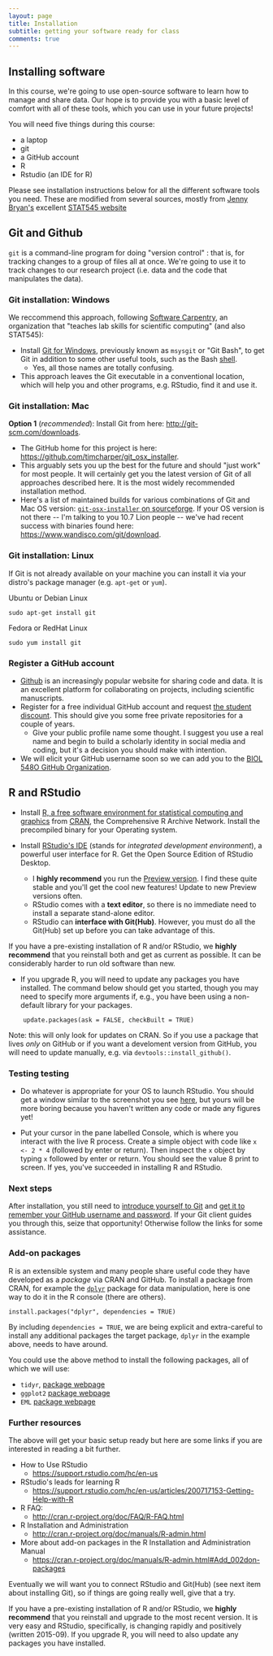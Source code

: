 ```yaml
---
layout: page
title: Installation
subtitle: getting your software ready for class
comments: true
---
```



## Installing software

In this course, we're going to use open-source software to learn how to manage and share data. Our hope is to provide you with a basic level of comfort with all of these tools, which you can use in your future projects!

You will need five things during this course:

* a laptop
* git
* a GitHub account
* R
* Rstudio (an IDE for R)

Please see installation instructions below for all the different software tools you need. These are modified from several sources, mostly from [Jenny Bryan's](http://www.stat.ubc.ca/~jenny/) excellent [STAT545 website](http://stat545-ubc.github.io/)


## Git and Github

`git` is a command-line program for doing "version control" : that is, for tracking changes to a group of files all at once. We're going to use it to track changes to our research project (i.e. data and the code that manipulates the data).

### Git installation: Windows

We reccommend this approach, following [Software Carpentry](http://software-carpentry.org), an organization that "teaches lab skills for scientific computing" (and also STAT545):

  * Install [Git for Windows](https://git-for-windows.github.io/), previously known as `msysgit` or "Git Bash", to get Git in addition to some other useful tools, such as the Bash [shell](git09_shell.html). 
      - Yes, all those names are totally confusing.
  * This approach leaves the Git executable in a conventional location, which will help you and other programs, e.g. RStudio, find it and use it. 

### Git installation: Mac

**Option 1** (*recommended*): Install Git from here: <http://git-scm.com/downloads>.

  * The GitHub home for this project is here: <https://github.com/timcharper/git_osx_installer>.
  * This arguably sets you up the best for the future and should "just work" for most people. It will certainly get you the latest version of Git of all approaches described here. It is the most widely recommended installation method.
  * Here's a list of maintained builds for various combinations of Git and Mac OS version: [`git-osx-installer` on sourceforge](http://sourceforge.net/projects/git-osx-installer/files/?source=navbar). If your OS version is not there -- I'm talking to you 10.7 Lion people -- we've had recent success with binaries found here: <https://www.wandisco.com/git/download>. 


### Git installation: Linux

If Git is not already available on your machine you can install it via your distro's package manager (e.g. `apt-get` or `yum`).

Ubuntu or Debian Linux

```
sudo apt-get install git
```

Fedora or RedHat Linux

```
sudo yum install git
```

### Register a GitHub account

  * [Github](https://github.com/) is an increasingly popular website for sharing code and data. It is an excellent platform for collaborating on projects, including scientific manuscripts.
  * Register for a free individual GitHub account and request [the student discount](https://education.github.com). This should give you some free private repositories for a couple of years.
    - Give your public profile name some thought. I suggest you use a real name and begin to build a scholarly identity in social media and coding, but it's a decision you should make with intention.
  * We will elicit your GitHub username soon so we can add you to the [BIOL 548O GitHub Organization](https://github.com/BIOL548O).


## R and RStudio

  * Install [R, a free software environment for statistical computing and graphics](http://www.r-project.org) from [CRAN](http://cran.rstudio.com), the Comprehensive R Archive Network. Install the precompiled binary for your Operating system.

  * Install [RStudio's IDE](http://www.rstudio.com/products/rstudio) (stands for _integrated development environment_), a powerful user interface for R. Get the Open Source Edition of RStudio Desktop.

    - I __highly recommend__ you run the [Preview version](https://www.rstudio.com/products/rstudio/download/preview/). I find these quite stable and you'll get the cool new features! Update to new Preview versions often.
    - RStudio comes with a __text editor__, so there is no immediate need to install a separate stand-alone editor.
    - RStudio can __interface with Git(Hub)__. However, you must do all the Git(Hub) set up before you can take advantage of this.
    
If you have a pre-existing installation of R and/or RStudio, we __highly recommend__ that you reinstall both and get as current as possible. It can be considerably harder to run old software than new.

  * If you upgrade R, you will need to update any packages you have installed. The command below should get you started, though you may need to specify more arguments if, e.g., you have been using a non-default library for your packages.

```
    update.packages(ask = FALSE, checkBuilt = TRUE)
```

  Note: this will only look for updates on CRAN. So if you use a package that lives *only* on GitHub or if you want a develoment version from GitHub, you will need to  update manually, e.g. via `devtools::install_github()`.

### Testing testing

* Do whatever is appropriate for your OS to launch RStudio. You should get a window similar to the screenshot you see [here](http://www.rstudio.com/wp-content/uploads/2014/04/rstudio-workbench.png), but yours will be more boring because you haven't written any code or made any figures yet!

* Put your cursor in the pane labelled Console, which is where you interact with the live R process. Create a simple object with code like `x <- 2 * 4` (followed by enter or return). Then inspect the `x` object by typing `x` followed by enter or return. You should see the value 8 print to screen. If yes, you've succeeded in installing R and RStudio.

### Next steps

After installation, you still need to [introduce yourself to Git](01_git_introduce.html) and [get it to remember your GitHub username and password](01_git_cache.html). If your Git client guides you through this, seize that opportunity! Otherwise follow the links for some assistance.

### Add-on packages

R is an extensible system and many people share useful code they have developed as a _package_ via CRAN and GitHub. To install a package from CRAN, for example the [`dplyr`](https://cran.rstudio.com/web/packages/dplyr/vignettes/introduction.html)  package for data manipulation, here is one way to do it in the R console (there are others).

```
install.packages("dplyr", dependencies = TRUE)
```

By including `dependencies = TRUE`, we are being explicit and extra-careful to install any additional packages the target package, `dplyr` in the example above, needs to have around.

You could use the above method to install the following packages, all of which we will use:

  * `tidyr`, [package webpage](https://cran.r-project.org/web/packages/tidyr/index.html)
  * `ggplot2` [package webpage](http://docs.ggplot2.org/)
  * `EML` [package webpage](https://github.com/ropensci/EML)

### Further resources

The above will get your basic setup ready but here are some links if you are interested in reading a bit further.

  * How to Use RStudio
    - <https://support.rstudio.com/hc/en-us>
  * RStudio's leads for learning R
    - <https://support.rstudio.com/hc/en-us/articles/200717153-Getting-Help-with-R>
  * R FAQ:
    - <http://cran.r-project.org/doc/FAQ/R-FAQ.html>
  * R Installation and Administration
    - <http://cran.r-project.org/doc/manuals/R-admin.html>
  * More about add-on packages in the R Installation and Administration Manual
     - <https://cran.r-project.org/doc/manuals/R-admin.html#Add_002don-packages>

Eventually we will want you to connect RStudio and Git(Hub) (see next item about installing Git), so if things are going really well, give that a try.

If you have a pre-existing installation of R and/or RStudio, we **highly recommend** that you reinstall and upgrade to the most recent version. It is very easy and RStudio, specifically, is changing rapidly and positively (written 2015-09). If you upgrade R, you will need to also update any packages you have installed.